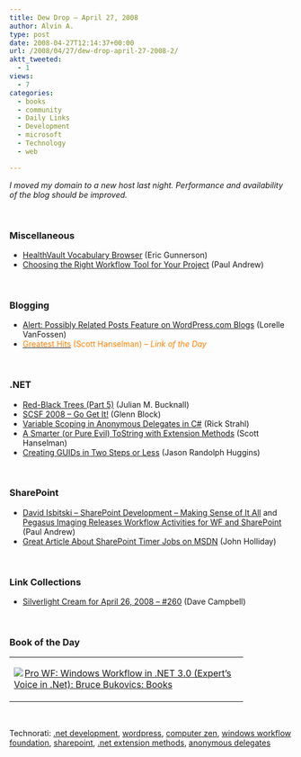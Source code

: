 ```yaml
---
title: Dew Drop – April 27, 2008
author: Alvin A.
type: post
date: 2008-04-27T12:14:37+00:00
url: /2008/04/27/dew-drop-april-27-2008-2/
aktt_tweeted:
  - 1
views:
  - 7
categories:
  - books
  - community
  - Daily Links
  - Development
  - microsoft
  - Technology
  - web

---
```

_I moved my domain to a new host last night. Performance and availability of the blog should be improved._

&nbsp;

### Miscellaneous

  * [HealthVault Vocabulary Browser][1] (Eric Gunnerson)
  * [Choosing the Right Workflow Tool for Your Project][2] (Paul Andrew)

&nbsp;

### Blogging

  * [Alert: Possibly Related Posts Feature on WordPress.com Blogs][3] (Lorelle VanFossen)
  * [<font color="#ff8000">Greatest Hits</font>][4] <font color="#ff8000">(Scott Hanselman) <em>&#8211; Link of the Day</em></font>

&nbsp;

### .NET

  * [Red-Black Trees (Part 5)][5] (Julian M. Bucknall)
  * [SCSF 2008 &#8211; Go Get It!][6] (Glenn Block)
  * [Variable Scoping in Anonymous Delegates in C#][7] (Rick Strahl)
  * [A Smarter (or Pure Evil) ToString with Extension Methods][8] (Scott Hanselman)
  * [Creating GUIDs in Two Steps or Less][9] (Jason Randolph Huggins)

&nbsp;

### SharePoint

  * [David Isbitski &#8211; SharePoint Development &#8211; Making Sense of It All][10] and [Pegasus Imaging Releases Workflow Activities for WF and SharePoint][11] (Paul Andrew)
  * [Great Article About SharePoint Timer Jobs on MSDN][12] (John Holliday)

&nbsp;

### Link Collections

  * [Silverlight Cream for April 26, 2008 &#8211; #260][13] (Dave Campbell)

&nbsp;

### Book of the Day

<div class="wlWriterSmartContent" id="scid:7dc1bd33-94bd-46fd-a20b-0131235bcd47:0181e666-f42e-4380-be1d-688fed5dce2e" style="padding-right: 0px; display: inline; padding-left: 0px; float: none; padding-bottom: 0px; margin: 0px; padding-top: 0px">
  <table cellspacing="0" cellpadding="2" width="400" border="0" unselectable="on">
    <tr>
      <td valign="top" width="400">
        <p>
          <a title="Pro WF: Windows Workflow in .NET 3.0 (Expert's Voice in .Net): Bruce Bukovics: Books" href="http://www.amazon.com/exec/obidos/ASIN/1590597788/alvinashcraft-20"><img data-recalc-dims="1" decoding="async" src="https://i0.wp.com/images.amazon.com/images/P/1590597788.01.MZZZZZZZ.jpg?w=660" border="0" align="left" style="float:left" />Pro WF: Windows Workflow in .NET 3.0 (Expert&#8217;s Voice in .Net): Bruce Bukovics: Books</a>
        </p>
      </td>
    </tr>
  </table>
</div>

&nbsp;

<div class="wlWriterSmartContent" id="scid:C16BAC14-9A3D-4c50-9394-FBFEF7A93539:1b2254ac-0c11-4623-b013-d38283fd4b65" style="padding-right: 0px; display: inline; padding-left: 0px; padding-bottom: 0px; margin: 0px; padding-top: 0px">
  <!--dotnetkickit-->
</div>

<div class="wlWriterSmartContent" id="scid:d7bf807d-7bb0-458a-811f-90c51817d5c2:d82420ac-a80e-4c79-882a-d408370ce421" style="padding-right: 0px; display: inline; padding-left: 0px; padding-bottom: 0px; margin: 0px; padding-top: 0px">
  <p>
    <span class="TagSite">Technorati:</span> <a href="http://technorati.com/tag/.net+development" rel="tag" class="tag">.net development</a>, <a href="http://technorati.com/tag/wordpress" rel="tag" class="tag">wordpress</a>, <a href="http://technorati.com/tag/computer+zen" rel="tag" class="tag">computer zen</a>, <a href="http://technorati.com/tag/windows+workflow+foundation" rel="tag" class="tag">windows workflow foundation</a>, <a href="http://technorati.com/tag/sharepoint" rel="tag" class="tag">sharepoint</a>, <a href="http://technorati.com/tag/.net+extension+methods" rel="tag" class="tag">.net extension methods</a>, <a href="http://technorati.com/tag/anonymous+delegates" rel="tag" class="tag">anonymous delegates</a><br /><!-- StartInsertedTags: .net development, wordpress, computer zen, windows workflow foundation, sharepoint, .net extension methods, anonymous delegates :EndInsertedTags -->
  </p>
</div>

 [1]: http://blogs.msdn.com/ericgu/archive/2008/04/25/healthvault-vocabulary-browser.aspx
 [2]: http://blogs.msdn.com/pandrew/archive/2008/04/26/choosing-the-right-workflow-tool-for-your-project.aspx
 [3]: http://lorelle.wordpress.com/2008/04/26/alert-possibly-related-posts-feature-on-wordpresscom-blogs/
 [4]: http://www.hanselman.com/blog/GreatestHits.aspx
 [5]: http://www.boyet.com/Articles/RedBlack5.html
 [6]: http://blogs.msdn.com/gblock/archive/2008/04/27/scsf-2008-go-get-it.aspx
 [7]: http://west-wind.com/weblog/posts/330694.aspx
 [8]: http://www.hanselman.com/blog/ASmarterOrPureEvilToStringWithExtensionMethods.aspx
 [9]: http://www.jrandolph.com/blog/2008/04/23/creating-guids-in-two-steps-or-less/
 [10]: http://blogs.msdn.com/pandrew/archive/2008/04/26/david-isbitski-sharepoint-development-making-sense-of-it-all.aspx
 [11]: http://blogs.msdn.com/pandrew/archive/2008/04/26/pegasus-imaging-releases-workflow-activities-for-wf-and-sharepoint.aspx
 [12]: http://johnholliday.net/archive/2008/04/26/Great-Article-about-SharePoint-Timer-Jobs-on-MSDN.aspx
 [13]: http://geekswithblogs.net/WynApseTechnicalMusings/archive/2008/04/26/121676.aspx
